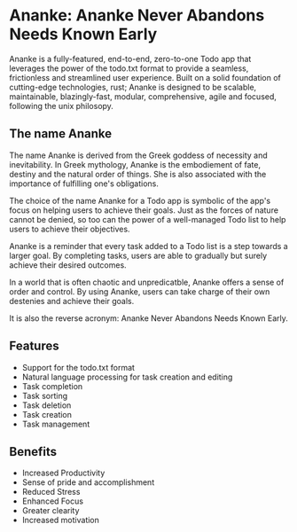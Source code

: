 # Ananke: Ananke Never Abandons Needs Known Early

Ananke is a fully-featured, end-to-end, zero-to-one Todo app that leverages the power of the todo.txt format to provide a seamless, frictionless and streamlined user experience.
Built on a solid foundation of cutting-edge technologies, rust; Ananke is designed to be scalable, maintainable, blazingly-fast, modular, comprehensive, agile and focused, following the unix philosopy.

## The name Ananke

The name Ananke is derived from the Greek goddess of necessity and inevitability. In Greek mythology, Ananke is the embodiement of fate, destiny and the natural order of things. She is also associated with the importance of fulfilling one's obligations.

The choice of the name Ananke for a Todo app is symbolic of the app's focus on helping users to achieve their goals. Just as the forces of nature cannot be denied, so too can the power of a well-managed Todo list to help users to achieve their objectives.

Ananke is a reminder that every task added to a Todo list is a step towards a larger goal. By completing tasks, users are able to gradually but surely achieve their desired outcomes.

In a world that is often chaotic and unpredicatble, Ananke offers a sense of order and control. By using Ananke, users can take charge of their own destenies and achieve their goals.

It is also the reverse acronym: Ananke Never Abandons Needs Known Early.

## Features
- Support for the todo.txt format
- Natural language processing for task creation and editing
- Task completion
- Task sorting
- Task deletion
- Task creation
- Task management

## Benefits
- Increased Productivity
- Sense of pride and accomplishment
- Reduced Stress
- Enhanced Focus
- Greater clearity
- Increased motivation
